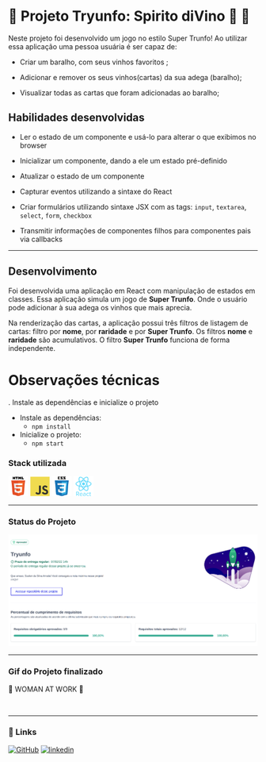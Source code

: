 
# :wine_glass: Projeto Tryunfo: Spirito diVino :wine_glass: :underage:

Neste projeto foi desenvolvido um jogo no estilo Super Trunfo! Ao utilizar essa aplicação uma pessoa usuária é ser capaz de:

  * Criar um baralho, com seus vinhos favoritos ;

  * Adicionar e remover os seus vinhos(cartas)  da sua adega (baralho);

  * Visualizar todas as cartas que foram adicionadas ao baralho;

  

## Habilidades desenvolvidas 


  * Ler o estado de um componente e usá-lo para alterar o que exibimos no browser

  * Inicializar um componente, dando a ele um estado pré-definido

  * Atualizar o estado de um componente

  * Capturar eventos utilizando a sintaxe do React

  * Criar formulários utilizando sintaxe JSX com as tags: `input`, `textarea`, `select`, `form`, `checkbox`

  * Transmitir informações de componentes filhos para componentes pais via callbacks

---




## Desenvolvimento

Foi desenvolvida uma aplicação em React com manipulação de estados em classes. Essa aplicação simula um jogo de **Super Trunfo**. Onde o usuário pode adicionar à sua adega os vinhos que mais aprecia.

Na renderização das cartas, a aplicação possui três filtros de listagem de cartas: filtro por **nome**, por **raridade** e por **Super Trunfo**. Os filtros **nome** e **raridade** são acumulativos. O filtro **Super Trunfo** funciona de forma independente.


# Observações técnicas
. Instale as dependências e inicialize o projeto
  * Instale as dependências:
    * `npm install`
  * Inicialize o projeto:
    * `npm start`
     
### Stack utilizada

<p>
 <img src="https://raw.githubusercontent.com/devicons/devicon/master/icons/html5/html5-original-wordmark.svg" alt="html5" width="40" height="40"/> 
  <img src="https://raw.githubusercontent.com/devicons/devicon/master/icons/javascript/javascript-original.svg" alt="javascript" width="40" height="40"/> 
  <img src="https://raw.githubusercontent.com/devicons/devicon/master/icons/css3/css3-original-wordmark.svg" alt="css3" width="40" height="40"/>
 <a href="https://reactjs.org/" target="_blank" rel="noreferrer">
  <img src="https://raw.githubusercontent.com/devicons/devicon/master/icons/react/react-original-wordmark.svg" alt="react" width="40" height="40"/>
 </a>
</p>

---

### Status do Projeto 

<img src="tryunfo-project-status.png" alt="tryunfo-project-status.png"/>

--- 

### Gif do Projeto finalizado

:construction: WOMAN AT WORK :construction:

<img src="" alt=""/>


---

### 🔗 Links

[![GitHub](https://img.shields.io/badge/github-%23121011.svg?style=for-the-badge&logo=github&logoColor=white)](https://github.com/onyrius)
[![linkedin](https://img.shields.io/badge/linkedin-0A66C2?style=for-the-badge&logo=linkedin&logoColor=white)](https://www.linkedin.com/in/suelen-arruda/)

